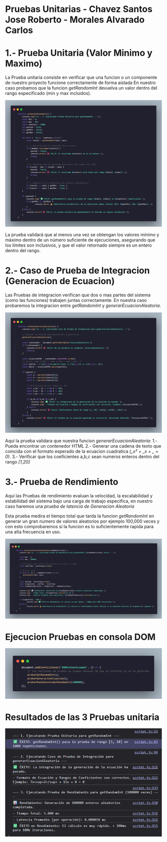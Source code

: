 # Pruebas Unitarias - Chavez Santos Jose Roberto - Morales Alvarado Carlos

# 1.- Prueba Unitaria (Valor Minimo y Maximo)

La Prueba unitaria consiste en verificar que una funcion o un componente de nuestro proyecto funcione correctamente de forma aislada
En nuestro caso probamos que la funcion *getRandomInt* devuelva un valor dentro del rango especificado (min y max incluidos).

![prueba unitaria uno](https://github.com/Loyix19/PruebasUnitarias/blob/main/PruebaUnitaria1.png)

La prueba validará que al menos una vez se obtengan los valores mínimo y máximo dentro de un número suficiente de ejecuciones, asegurando que los límites son inclusivos, y que el valor retornado siempre es un entero dentro del rango.


# 2.- Caso de Prueba de Integracion (Generacion de Ecuacion)

Las Pruebas de integracion verifican que dos o mas partes del sistema (como las funciones) trabajen juntas correctamente.
En nuestra caso probaremos la integracion entre *getRandomInt* y *generarEcuacionAleatoria*.

![prueba unitaria uno](https://github.com/Loyix19/PruebasUnitarias/blob/main/PruebaUnitaria2.png) 

Aqui la prueba validara que nuestra funcion *generarEcuacionAleatoria*:
1.- Pueda encontrar un contenedor HTML 
2.- Generar una cadena de texto que coincida con el formato esperado de la ecuacion cuadratica *(_x² + _x + _ = 0).*
3.- Verificar que los coeficientes a,b,c sean numeros enteros dentro del rango *[1,20]*


# 3.- Prueba de Rendimiento 

Aqui las Pruebas de rendimiento evaluan la velocidad, la escalabilidad y estabilidad del sistema bajo una carga de trabajo especifica, en nuestro caso haremos una *prueba de latencia de Generacion Aleatoria*

Esta prueba medira el tiempo total que tarda la funcion *getRandomInt* en generar un gran numero de valores aleatorios por ejemplo 100,000 veces y con esto comprobaremos si la funcion es lo suficientemente rapida para una alta frecuencia en uso.


![prueba unitaria uno](https://github.com/Loyix19/PruebasUnitarias/blob/main/PruebaUnitaria3.png) 

# Ejecucion Pruebas en consola DOM

![prueba unitaria uno](https://github.com/Loyix19/PruebasUnitarias/blob/main/PruebaUnitariasDOM.png) 

# Resultados de las 3 Pruebas unitaria

![prueba unitaria uno](https://github.com/Loyix19/PruebasUnitarias/blob/main/ResultadoPruebasDOM.png)












